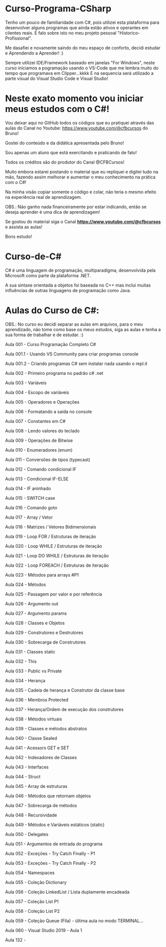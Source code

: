 # Curso-Programa-CSharp
Tenho um pouco de familiaridade com C#, pois utilizei esta plataforma para desenvolver alguns programas que ainda estão ativos e operantes em clientes reais. E falo sobre isto no meu projeto pessoal "Historico-Profissional".

Me dasafiei e novamente saindo do meu espaço de conforto, decidi estudar e Aprendendo a Aprender! :)

Sempre utilizei IDE/Framework baseado em janelas "For Windows", neste curso iniciamos a pogramação usando o VS-Code que me lembra muito do tempo que programava em Clipper...kkkk E na sequencia será utilizado a parte visual do Visual Studio Code e Visual Studio!

# Neste exato momento vou iniciar meus estudos com o C#!
Vou deixar aqui no GitHub todos os códigos que eu pratiquei através das aulas do Canal no Youtube: https://www.youtube.com/@cfbcursos do Bruno!

Gostei do conteúdo e da didática apresentada pelo Bruno!

Sou apenas um aluno que está exercitando e praticando de fato!

Todos os créditos são do produtor do Canal @CFBCursos!

Muito embora estarei postando o material que eu repliquei e digitei tudo na mão, fazendo assim melhorar e aumentar o meu conhecimento na prática com o C#!

Na minha visão copiar somente o código e colar, não teria o mesmo efeito na experiência real de aprendizagem.

OBS.: Não ganho nada financeiramente por estar indicando, então se deseja aprender é uma dica de aprendizagem!

Se gostou do material siga o Canal **https://www.youtube.com/@cfbcursos** e assista as aulas!

Bons estudo!

# Curso-de-C#
C# é uma linguagem de programação, multiparadigma, desenvolvida pela Microsoft como parte da plataforma .NET.

A sua sintaxe orientada a objetos foi baseada no C++ mas inclui muitas influências de outras linguagens de programação como Java.

# Aulas do Curso de C#:

OBS.: No curso eu decidi separar as aulas em arquivos, para o meu aprendizado, não tome como base os meus estudos, siga as aulas e tenha a sua forma de trabalhar e de estudar. :)

Aula 001   - Curso Programação Completo C#

Aula 001.1 - Usando VS Community para criar programas console

Aula 001.2 - Criando programas C# sem instalar nada usando o repl.it

Aula 002   - Primeiro programa no padrão c# .net

Aula 003   - Variáveis

Aula 004   - Escopo de variáveis

Aula 005   - Operadores e Operações

Aula 006   - Formatando a saída no console

Aula 007   - Constantes em C#

Aula 008   - Lendo valores do teclado

Aula 009   - Operações de Bitwise

Aula 010   - Enumeradores (enum)

Aula 011   - Conversões de tipos (typecast)

Aula 012   - Comando condicional IF

Aula 013   - Condicional IF-ELSE

Aula 014    - IF aninhado

Aula 015    - SWITCH case

Aula 016    - Comando goto

Aula 017    - Array / Vetor

Aula 018    - Matrizes / Vetores Bidimensionais

Aula 019    - Loop FOR / Estruturas de iteração

Aula 020    - Loop WHILE / Estruturas de iteração

Aula 021    - Loop DO WHILE / Estruturas de iteração

Aula 022    - Loop FOREACH / Estruturas de iteração

Aula 023    - Métodos para arrays #P1

Aula 024    - Métodos

Aula 025    - Passagem por valor e por referência

Aula 026    - Argumento out

Aula 027    - Argumento params

Aula 028    - Classes e Objetos

Aula 029    - Construtores e Destrutores

Aula 030    - Sobrecarga de Construtores

Aula 031    - Classes static

Aula 032    - This

Aula 033    - Public vs Private

Aula 034    - Herança

Aula 035    - Cadeia de herança e Construtor da classe base

Aula 036    - Membros Protected

Aula 037    - Herança/Ordem de execução dos construtores

Aula 038    - Métodos virtuais

Aula 039    - Classes e métodos abstratos

Aula 040    - Classe Sealed

Aula 041    - Acessors GET e SET

Aula 042    - Indexadores de Classes

Aula 043    - Interfaces

Aula 044    - Struct

Aula 045    - Array de estruturas

Aula 046    - Métodos que retornam objetos

Aula 047    - Sobrecarga de métodos

Aula 048    - Recursividade

Aula 049    - Métodos e Variáveis estáticos (static)

Aula 050    - Delegates

Aula 051    - Argumentos de entrada do programa

Aula 052    - Exceções - Try Catch Finally - P1

Aula 053    - Exceções - Try Catch Finally - P2

Aula 054    - Namespaces

Aula 055    - Coleção Dictionary

Aula 056    - Coleção LinkedList / Lista duplamente encadeada

Aula 057    - Coleção List P1

Aula 058    - Coleção List P2

Aula 059    - Coleção Queue (Fila) - última aula no modo TERMINAL...

Aula 060    - Visual Studio 2019 - Aula 1



Aula 132    -